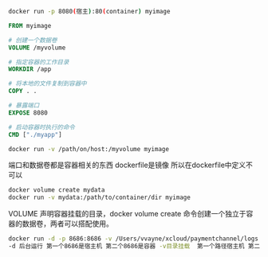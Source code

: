 ```bash
docker run -p 8080(宿主):80(container) myimage
```

```dockerfile
FROM myimage

# 创建一个数据卷
VOLUME /myvolume

# 指定容器的工作目录
WORKDIR /app

# 将本地的文件复制到容器中
COPY . .

# 暴露端口
EXPOSE 8080

# 启动容器时执行的命令
CMD ["./myapp"]
```
```bash
docker run -v /path/on/host:/myvolume myimage
```
端口和数据卷都是容器相关的东西 dockerfile是镜像 所以在dockerfile中定义不可以

```bash
docker volume create mydata
docker run -v mydata:/path/to/container/dir myimage
```
VOLUME 声明容器挂载的目录，docker volume create 命令创建一个独立于容器的数据卷，两者可以搭配使用。


```bash
docker run -d -p 8686:8686 -v /Users/vvayne/xcloud/paymentchannel/logs:/app/logs --name pc pc
-d 后台运行 第一个8686是宿主机 第二个8686是容器 -v目录挂载  第一个路径宿主机 第二个路径容器 第一个pc是容器名 第二个是镜像名
```